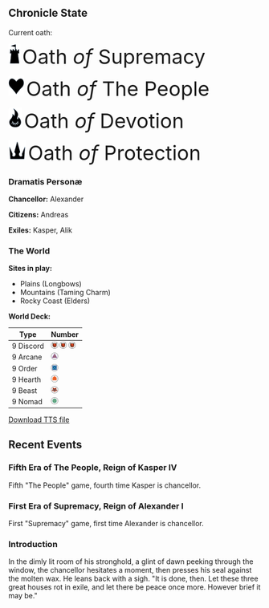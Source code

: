 ## Chronicle State

Current oath:

<img src="assets/images/supremacy.png" style="height:40px;" /> <span style="font-size: 40px;"> <span class="goudy-capital">O</span>ath <i>of</i> <span class="goudy-capital">S</span>upremacy</span>

<img src="assets/images/people.png" style="height:40px;" /> <span style="font-size: 40px;"> <span class="goudy-capital">O</span>ath <i>of</i> <span class="goudy-capital">T</span>he <span class="goudy-capital">P</span>eople</span>

<img src="assets/images/devotion.png" style="height:40px;" /> <span style="font-size: 40px;"> <span class="goudy-capital">O</span>ath <i>of</i> <span class="goudy-capital">D</span>evotion</span>

<img src="assets/images/protection.png" style="height:40px;" /> <span style="font-size: 40px;"> <span class="goudy-capital">O</span>ath <i>of</i> <span class="goudy-capital">P</span>rotection</span>


### Dramatis Personæ
**Chancellor:** Alexander

**Citizens:** Andreas

**Exiles:** Kasper, Alik

### The World

**Sites in play:** 
- Plains (Longbows)
- Mountains (Taming Charm)
- Rocky Coast (Elders)

**World Deck:** 

<span id="counter" data-count="5" data-imgsrc="assets/images/suit-discord.png" ></span>

|Type|Number|
|---|---|
|9 Discord| <img src="assets/images/suit-discord.png" style="height:1em;" /> <img src="assets/images/suit-discord.png" style="height:1em;" /> <img src="assets/images/suit-discord.png" style="height:1em;" />|
|9 Arcane| <img src="assets/images/suit-arcane.png" style="height:1em;" />|
|9 Order| <img src="assets/images/suit-order.png" style="height:1em;" />|
|9 Hearth| <img src="assets/images/suit-hearth.png" style="height:1em;" />|
|9 Beast| <img src="assets/images/suit-beast.png" style="height:1em;" />|
|9 Nomad| <img src="assets/images/suit-nomad.png" style="height:1em;" />|

[Download TTS file](tts-file)

## Recent Events

### Fifth Era of The People, Reign of Kasper IV
Fifth "The People" game, fourth time Kasper is chancellor.

### First Era of Supremacy, Reign of Alexander I
First "Supremacy" game, first time Alexander is chancellor.

### Introduction
In the dimly lit room of his stronghold, a glint of dawn peeking through the window, the chancellor hesitates a moment, then presses his seal against the molten wax. He leans back with a sigh. "It is done, then. Let these three great houses rot in exile, and let there be peace once more. However brief it may be."
